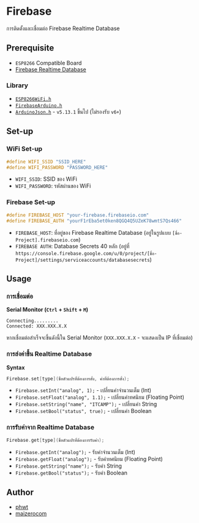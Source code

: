 # Firebase

การติดตั้งและเชื่อมต่อ Firebase Realtime Database

## Prerequisite
- `ESP8266` Compatible Board
- [Firebase Realtime Database](https://console.firebase.google.com)

### Library

- [`ESP8266WiFi.h`](https://github.com/esp8266/Arduino)
- [`FirebaseArduino.h`](https://github.com/FirebaseExtended/firebase-arduino/)
- [`ArduinoJson.h`](https://github.com/bblanchon/ArduinoJson/tree/v5.13.1) - `v5.13.1` ขึ้นไป (ไม่รองรับ `v6+`)

## Set-up

### WiFi Set-up

```cpp
#define WIFI_SSID "SSID_HERE"
#define WIFI_PASSWORD "PASSWORD_HERE"
```
- `WIFI_SSID`: SSID ของ WiFi
- `WIFI_PASSWORD`: รหัสผ่านของ WiFi

### Firebase Set-up

```cpp
#define FIREBASE_HOST "your-firebase.firebaseio.com"
#define FIREBASE_AUTH "yourF1rEba5et0ken8QGQ4Q5UZeK78wmtS7Qs466"
```

- `FIREBASE_HOST`: ที่อยู่ของ Firebase Realtime Database (อยู่ในรูปแบบ `[ชื่อ-Project].firebaseio.com`)
- `FIREBASE AUTH`: Database Secrets 40 หลัก (อยู่ที่ `https://console.firebase.google.com/u/0/project/[ชื่อ-Project]/settings/serviceaccounts/databasesecrets`)

## Usage

### การเชื่อมต่อ

**Serial Monitor (`Ctrl` + `Shift` + `M`)**
```
Connecting.........
Connected: XXX.XXX.X.X
```
หากเชื่อมต่อสำเร็จจะขึ้นดังนี้ใน Serial Monitor (`XXX.XXX.X.X` - จะแสดงเป็น IP ที่เชื่อมต่อ)

### การส่งค่าขึ้น Realtime Database

**Syntax**

```cpp
Firebase.set[type](ชื่อตัวแปรที่ต้องการตั้ง, ค่าที่ต้องการตั้ง);
```

- `Firebase.setInt("analog", 1);` - เปลี่ยนค่าจำนวนเต็ม (Int)
- `Firebase.setFloat("analog", 1.1);` - เปลี่ยนค่าทศนิยม (Floating Point)
- `Firebase.setString("name", "ITCAMP");` - เปลี่ยนค่า String
- `Firebase.setBool("status", true);` - เปลี่ยนค่า Boolean

### การรับค่าจาก Realtime Database

```cpp
Firebase.get[type](ชื่อตัวแปรที่ต้องการรับค่า);
```

- `Firebase.getInt("analog");` - รับค่าจำนวนเต็ม (Int)
- `Firebase.getFloat("analog");` - รับค่าทศนิยม (Floating Point)
- `Firebase.getString("name");` - รับค่า String
- `Firebase.getBool("status");` - รับค่า Boolean

## Author

- [phwt](https://github.com/phwt)
- [maizerocom](https://github.com/maizerocom)
